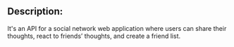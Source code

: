 
## Description:

It's an API for a social network web application where users can share their thoughts, react to friends’ thoughts, and create a friend list.






